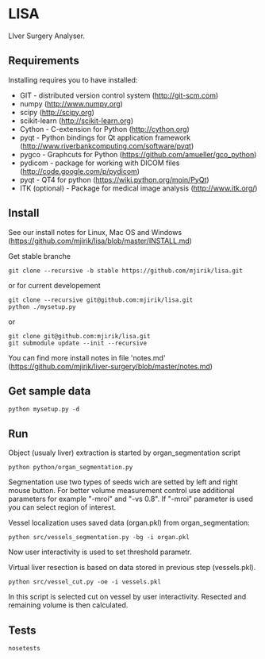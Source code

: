 LISA 
=============

LIver Surgery Analyser.



Requirements
------------

Installing requires you to have installed:

* GIT - distributed version control system (http://git-scm.com)
* numpy (http://www.numpy.org)
* scipy (http://scipy.org)
* scikit-learn (http://scikit-learn.org)
* Cython - C-extension for Python (http://cython.org)
* pyqt - Python bindings for Qt application framework
(http://www.riverbankcomputing.com/software/pyqt)
* pygco - Graphcuts for Python (https://github.com/amueller/gco_python)
* pydicom - package for working with DICOM files
(http://code.google.com/p/pydicom)
* pyqt - QT4 for python (https://wiki.python.org/moin/PyQt)
* ITK (optional) - Package for medical image analysis (http://www.itk.org/)



Install
-------

See our install notes for Linux, Mac OS and Windows (https://github.com/mjirik/lisa/blob/master/INSTALL.md)


Get stable branche

    git clone --recursive -b stable https://github.com/mjirik/lisa.git

or for current developement

    git clone --recursive git@github.com:mjirik/lisa.git
    python ./mysetup.py

or

    git clone git@github.com:mjirik/lisa.git
    git submodule update --init --recursive


You can find more install notes in file 'notes.md'
(https://github.com/mjirik/liver-surgery/blob/master/notes.md)

Get sample data
---------------

    python mysetup.py -d



Run
---

Object (usualy liver) extraction is started by organ_segmentation script

    python python/organ_segmentation.py 

Segmentation use two types of seeds wich are setted by left and right mouse 
button. For better volume measurement control use additional parameters 
for example "-mroi" and "-vs 0.8". If "-mroi" parameter is used you can 
select region of interest.


Vessel localization uses saved data (organ.pkl) from organ_segmentation:

    python src/vessels_segmentation.py -bg -i organ.pkl

Now user interactivity is used to set threshold parametr.

Virtual liver resection is based on data stored in previous step 
(vessels.pkl).

    python src/vessel_cut.py -oe -i vessels.pkl

In this script is selected cut on vessel by user interactivity. Resected and
remaining volume is then calculated.


Tests
-----

    nosetests
    
    
